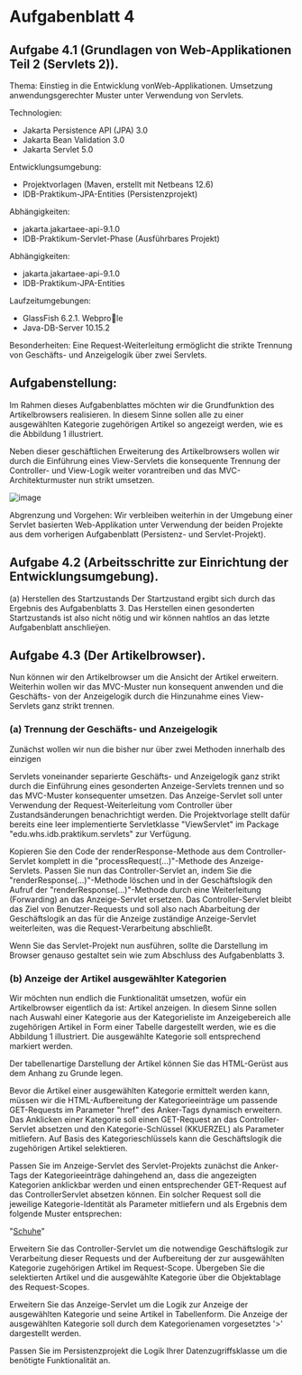 # Aufgabenblatt 4

## Aufgabe 4.1 (Grundlagen von Web-Applikationen Teil 2 (Servlets 2)).
Thema: Einstieg in die Entwicklung vonWeb-Applikationen. Umsetzung anwendungsgerechter Muster unter Verwendung von Servlets.

Technologien:
- Jakarta Persistence API (JPA) 3.0
- Jakarta Bean Validation 3.0
- Jakarta Servlet 5.0

Entwicklungsumgebung:
- Projektvorlagen (Maven, erstellt mit Netbeans 12.6)
- IDB-Praktikum-JPA-Entities (Persistenzprojekt)

Abhängigkeiten:
- jakarta.jakartaee-api-9.1.0
- IDB-Praktikum-Servlet-Phase (Ausführbares Projekt)

Abhängigkeiten:
- jakarta.jakartaee-api-9.1.0
- IDB-Praktikum-JPA-Entities

Laufzeitumgebungen:
- GlassFish 6.2.1. Webprole
- Java-DB-Server 10.15.2

Besonderheiten:
Eine Request-Weiterleitung ermöglicht die strikte Trennung von Geschäfts- und Anzeigelogik über zwei Servlets.

## Aufgabenstellung:
Im Rahmen dieses Aufgabenblattes möchten wir die Grundfunktion des Artikelbrowsers realisieren. In diesem Sinne sollen alle zu einer ausgewählten Kategorie zugehörigen Artikel so angezeigt werden, wie es die Abbildung 1 illustriert.

Neben dieser geschäftlichen Erweiterung des Artikelbrowsers wollen wir durch die Einführung eines View-Servlets die konsequente Trennung der Controller- und View-Logik weiter vorantreiben und das MVC-Architekturmuster nun strikt umsetzen.

![image](https://user-images.githubusercontent.com/63674539/192643519-d771280a-28a8-4005-977d-517ec8c367d8.png)

Abgrenzung und Vorgehen:
Wir verbleiben weiterhin in der Umgebung einer Servlet basierten Web-Applikation unter Verwendung der beiden Projekte aus dem vorherigen Aufgabenblatt (Persistenz- und
Servlet-Projekt).

## Aufgabe 4.2 (Arbeitsschritte zur Einrichtung der Entwicklungsumgebung).

(a) Herstellen des Startzustands Der Startzustand ergibt sich durch das Ergebnis des Aufgabenblatts 3. Das Herstellen einen gesonderten Startzustands ist also nicht nötig und wir können nahtlos an das letzte Aufgabenblatt anschlieÿen.

## Aufgabe 4.3 (Der Artikelbrowser).
Nun können wir den Artikelbrowser um die Ansicht der Artikel erweitern. Weiterhin wollen wir das MVC-Muster nun konsequent anwenden und die Geschäfts- von der Anzeigelogik durch die Hinzunahme eines View-Servlets ganz strikt trennen.

### (a) Trennung der Geschäfts- und Anzeigelogik 
Zunächst wollen wir nun die bisher nur über zwei Methoden innerhalb des einzigen

Servlets voneinander separierte Geschäfts- und Anzeigelogik ganz strikt durch die Einführung eines gesonderten Anzeige-Servlets trennen und so das MVC-Muster konsequenter umsetzen. Das Anzeige-Servlet soll unter Verwendung der Request-Weiterleitung vom Controller über Zustandsänderungen benachrichtigt werden. Die Projektvorlage stellt dafür bereits eine leer implementierte Servletklasse "ViewServlet" im Package "edu.whs.idb.praktikum.servlets" zur Verfügung.

Kopieren Sie den Code der renderResponse-Methode aus dem Controller-Servlet komplett in die "processRequest(...)"-Methode des Anzeige-Servlets. Passen Sie nun das
Controller-Servlet an, indem Sie die "renderResponse(...)"-Methode löschen und in der Geschäftslogik den Aufruf der "renderResponse(...)"-Methode durch eine Weiterleitung (Forwarding) an das Anzeige-Servlet ersetzen. Das Controller-Servlet bleibt das Ziel von Benutzer-Requests und soll also nach Abarbeitung der Geschäftslogik an das für die Anzeige zuständige Anzeige-Servlet weiterleiten, was die Request-Verarbeitung abschließt.

Wenn Sie das Servlet-Projekt nun ausführen, sollte die Darstellung im Browser genauso gestaltet sein wie zum Abschluss des Aufgabenblatts 3.

### (b) Anzeige der Artikel ausgewählter Kategorien
Wir möchten nun endlich die Funktionalität umsetzen, wofür ein Artikelbrowser eigentlich da ist: Artikel anzeigen. In diesem Sinne sollen nach Auswahl einer Kategorie
aus der Kategorieliste im Anzeigebereich alle zugehörigen Artikel in Form einer Tabelle dargestellt werden, wie es die Abbildung 1 illustriert. Die ausgewählte Kategorie soll entsprechend markiert werden.

Der tabellenartige Darstellung der Artikel können Sie das HTML-Gerüst aus dem Anhang zu Grunde legen.

Bevor die Artikel einer ausgewählten Kategorie ermittelt werden kann, müssen wir die HTML-Aufbereitung der Kategorieeinträge um passende GET-Requests im Parameter "href" des Anker-Tags dynamisch erweitern. Das Anklicken einer Kategorie soll einen GET-Request an das Controller-Servlet absetzen und den Kategorie-Schlüssel (KKUERZEL) als Parameter mitliefern. Auf Basis des Kategorieschlüssels kann die Geschäftslogik die zugehörigen Artikel selektieren.

Passen Sie im Anzeige-Servlet des Servlet-Projekts zunächst die Anker-Tags der Kategorieeinträge dahingehend an, dass die angezeigten Kategorien anklickbar werden und einen entsprechender GET-Request auf das ControllerServlet absetzen können. Ein solcher Request soll die jeweilige Kategorie-Identität als Parameter mitliefern und als Ergebnis dem folgende Muster entsprechen:

"<a href= "ControllerServlet?katkuerzel=SCH">Schuhe<a>"
  
Erweitern Sie das Controller-Servlet um die notwendige Geschäftslogik zur Verarbeitung dieser Requests und der Aufbereitung der zur ausgewählten Kategorie zugehörigen
Artikel im Request-Scope. Übergeben Sie die selektierten Artikel und die ausgewählte Kategorie über die Objektablage des Request-Scopes.
  
Erweitern Sie das Anzeige-Servlet um die Logik zur Anzeige der ausgewählten Kategorie und seine Artikel in Tabellenform. Die Anzeige der ausgewählten Kategorie soll
durch dem Kategorienamen vorgesetztes '>' dargestellt werden.
  
Passen Sie im Persistenzprojekt die Logik Ihrer Datenzugriffsklasse um die benötigte Funktionalität an.
